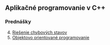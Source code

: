 ## Aplikačné programovanie v C++

### Prednášky

4. [Riešenie chybových stavov](./?slides=4_errors.md)
5. [Objektovo orientované programovanie](./?slides=5_OOP.md)